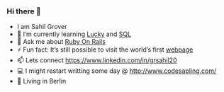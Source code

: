 ### Hi there 👋

- I am Sahil Grover
- 🌱 I’m currently learning [Lucky](https://github.com/luckyframework/lucky/) and [SQL](https://gorails.com/series/sql-for-beginners)
- 💬 Ask me about [Ruby On Rails](https://rubyonrails.org/)
- ⚡ Fun fact:  It’s still possible to visit the world’s first [webpage](http://info.cern.ch/hypertext/WWW/TheProject.html)
- 📫 Lets connect https://www.linkedin.com/in/grsahil20
- 💻 I might restart writting some day @ http://www.codesapling.com/
- 📍 Living in Berlin


<!--
**grsahil20/grsahil20** is a ✨ _special_ ✨ repository because its `README.md` (this file) appears on your GitHub profile.

Here are some ideas to get you started:

- 🔭 I’m currently working on ...
- 🌱 I’m currently learning ...
- 👯 I’m looking to collaborate on ...
- 🤔 I’m looking for help with ...
- 💬 Ask me about ...
- 📫 How to reach me: ...
- 😄 Pronouns: ...
- ⚡ Fun fact: ...
-->
